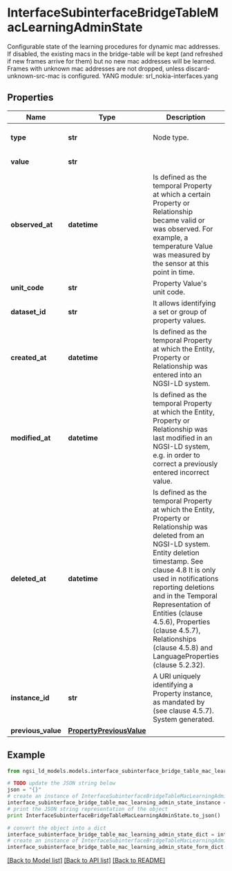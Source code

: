 # InterfaceSubinterfaceBridgeTableMacLearningAdminState

Configurable state of the learning procedures for dynamic mac addresses. If disabled, the existing macs in the bridge-table will be kept (and refreshed if new frames arrive for them) but no new mac addresses will be learned. Frames with unknown mac addresses are not dropped, unless discard-unknown-src-mac is configured.  YANG module: srl_nokia-interfaces.yang 

## Properties

Name | Type | Description | Notes
------------ | ------------- | ------------- | -------------
**type** | **str** | Node type.  | [optional] [default to 'Property']
**value** | **str** |  | [default to 'enable']
**observed_at** | **datetime** | Is defined as the temporal Property at which a certain Property or Relationship became valid or was observed. For example, a temperature Value was measured by the sensor at this point in time.  | [optional] 
**unit_code** | **str** | Property Value&#39;s unit code.  | [optional] 
**dataset_id** | **str** | It allows identifying a set or group of property values.  | [optional] 
**created_at** | **datetime** | Is defined as the temporal Property at which the Entity, Property or Relationship was entered into an NGSI-LD system.  | [optional] [readonly] 
**modified_at** | **datetime** | Is defined as the temporal Property at which the Entity, Property or Relationship was last modified in an NGSI-LD system, e.g. in order to correct a previously entered incorrect value.  | [optional] [readonly] 
**deleted_at** | **datetime** | Is defined as the temporal Property at which the Entity, Property or Relationship was deleted from an NGSI-LD system.  Entity deletion timestamp. See clause 4.8 It is only used in notifications reporting deletions and in the Temporal Representation of Entities (clause 4.5.6), Properties (clause 4.5.7), Relationships (clause 4.5.8) and LanguageProperties (clause 5.2.32).  | [optional] [readonly] 
**instance_id** | **str** | A URI uniquely identifying a Property instance, as mandated by (see clause 4.5.7). System generated.  | [optional] [readonly] 
**previous_value** | [**PropertyPreviousValue**](PropertyPreviousValue.md) |  | [optional] 

## Example

```python
from ngsi_ld_models.models.interface_subinterface_bridge_table_mac_learning_admin_state import InterfaceSubinterfaceBridgeTableMacLearningAdminState

# TODO update the JSON string below
json = "{}"
# create an instance of InterfaceSubinterfaceBridgeTableMacLearningAdminState from a JSON string
interface_subinterface_bridge_table_mac_learning_admin_state_instance = InterfaceSubinterfaceBridgeTableMacLearningAdminState.from_json(json)
# print the JSON string representation of the object
print InterfaceSubinterfaceBridgeTableMacLearningAdminState.to_json()

# convert the object into a dict
interface_subinterface_bridge_table_mac_learning_admin_state_dict = interface_subinterface_bridge_table_mac_learning_admin_state_instance.to_dict()
# create an instance of InterfaceSubinterfaceBridgeTableMacLearningAdminState from a dict
interface_subinterface_bridge_table_mac_learning_admin_state_form_dict = interface_subinterface_bridge_table_mac_learning_admin_state.from_dict(interface_subinterface_bridge_table_mac_learning_admin_state_dict)
```
[[Back to Model list]](../README.md#documentation-for-models) [[Back to API list]](../README.md#documentation-for-api-endpoints) [[Back to README]](../README.md)


